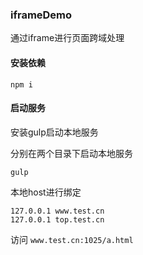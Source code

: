 ### iframeDemo
通过iframe进行页面跨域处理

#### 安装依赖

```
npm i
```

#### 启动服务

安装gulp启动本地服务

分别在两个目录下启动本地服务

```
gulp
```

本地host进行绑定

```
127.0.0.1 www.test.cn
127.0.0.1 top.test.cn
```

访问 `www.test.cn:1025/a.html`

